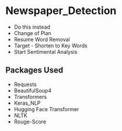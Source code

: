 # Newspaper_Detection


- Do this instead
- Change of Plan
- Resume Word Removal
- Target - Shorten to Key Words
- Start Sentimental Analysis   
## Packages Used
- Requests
- BeautifulSoup4
- Transformers
- Keras_NLP
- Hugging Face Transformer
- NLTK
- Rouge-Score